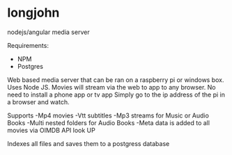 # longjohn
nodejs/angular media server

Requirements:
- NPM
- Postgres

Web based media server that can be ran on a raspberry pi or windows box. Uses Node JS. Movies will stream via the web to app to any browser. No need to install a phone app or tv app
Simply go to the ip address of the pi in a browser and watch.

Supports
-Mp4 movies
-Vtt subtitles
-Mp3 streams for Music or Audio Books
-Multi nested folders for Audio Books
-Meta data is added to all movies via OIMDB API look UP

Indexes all files and saves them to a postgress database
